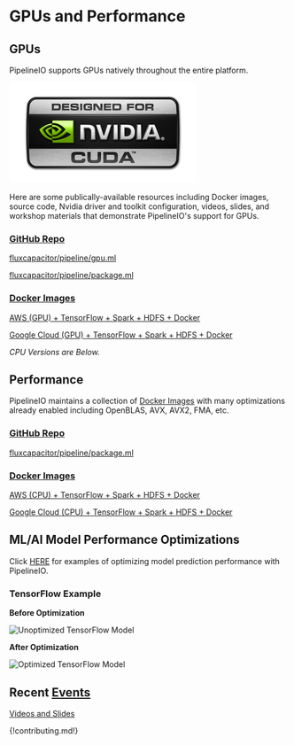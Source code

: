 # GPUs and Performance
## GPUs
PipelineIO supports GPUs natively throughout the entire platform.

![Nvidia GPU](/img/nvidia-cuda-338x181.png)

Here are some publically-available resources including Docker images, source code, Nvidia driver and toolkit configuration, videos, slides, and workshop materials that demonstrate PipelineIO's support for GPUs.

### [GitHub Repo](https://github.com/fluxcapacitor/pipeline/tree/master/gpu.ml)
[fluxcapacitor/pipeline/gpu.ml](https://github.com/fluxcapacitor/pipeline/tree/master/gpu.ml)

[fluxcapacitor/pipeline/package.ml](https://github.com/fluxcapacitor/pipeline/tree/master/package.ml)

### [Docker Images](https://hub.docker.com/r/fluxcapacitor/)
[AWS (GPU) + TensorFlow + Spark + HDFS + Docker](https://github.com/fluxcapacitor/pipeline/wiki/AWS-GPU-Tensorflow-Docker)

[Google Cloud (GPU) + TensorFlow + Spark + HDFS + Docker](https://github.com/fluxcapacitor/pipeline/wiki/GCP-GPU-Tensorflow-Docker)

_CPU Versions are Below._

## Performance
PipelineIO maintains a collection of [Docker Images](https://hub.docker.com/r/fluxcapacitor) with many optimizations already enabled including OpenBLAS, AVX, AVX2, FMA, etc.

### [GitHub Repo](https://github.com/fluxcapacitor/pipeline/tree/master/package.ml)

[fluxcapacitor/pipeline/package.ml](https://github.com/fluxcapacitor/pipeline/tree/master/package.ml)

### [Docker Images](https://hub.docker.com/r/fluxcapacitor/)

[AWS (CPU) + TensorFlow + Spark + HDFS + Docker](https://github.com/fluxcapacitor/pipeline/wiki/AWS-CPU-Tensorflow-Docker)

[Google Cloud (CPU) + TensorFlow + Spark + HDFS + Docker](https://github.com/fluxcapacitor/pipeline/wiki/GCP-CPU-Tensorflow-Docker)

## ML/AI Model Performance Optimizations
Click [HERE](http://pipeline.io/model_optimize/) for examples of optimizing model prediction performance with PipelineIO.

### TensorFlow Example
**Before Optimization**

![Unoptimized TensorFlow Model](http://pipeline.io/img/unoptimized-tensorflow-linear.png)

**After Optimization**

![Optimized TensorFlow Model](http://pipeline.io/img/optimized-tensorflow-linear.png)

## Recent [Events](/events/index.md) 
[Videos and Slides](/events/index.md)

{!contributing.md!}
